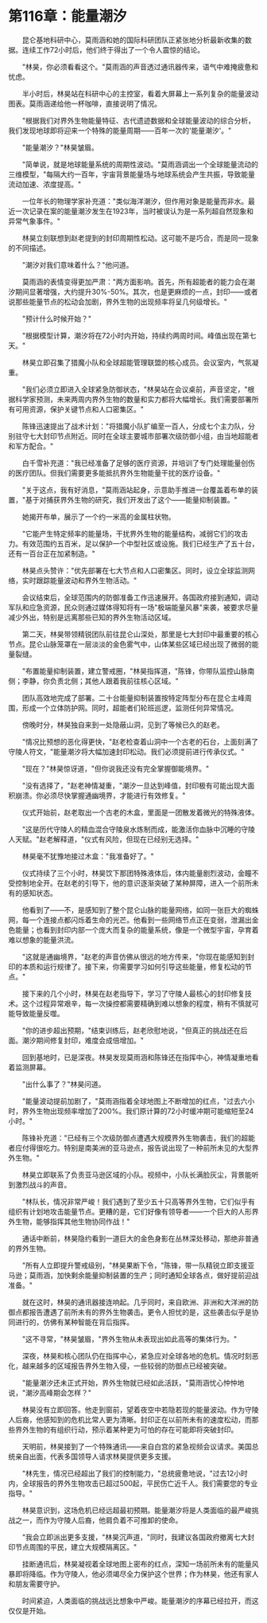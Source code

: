 # 第116章：能量潮汐

　　昆仑基地科研中心，莫雨涵和她的国际科研团队正紧张地分析最新收集的数据。连续工作72小时后，他们终于得出了一个令人震惊的结论。

　　"林昊，你必须看看这个。"莫雨涵的声音透过通讯器传来，语气中难掩疲惫和忧虑。

　　半小时后，林昊站在科研中心的主控室，看着大屏幕上一系列复杂的能量波动图表。莫雨涵递给他一杯咖啡，直接说明了情况。

　　"根据我们对界外生物能量特征、古代遗迹数据和全球能量波动的综合分析，我们发现地球即将迎来一个特殊的能量周期——百年一次的'能量潮汐'。"

　　"能量潮汐？"林昊皱眉。

　　"简单说，就是地球能量系统的周期性波动。"莫雨涵调出一个全球能量流动的三维模型，"每隔大约一百年，宇宙背景能量场与地球系统会产生共振，导致能量流动加速、浓度提高。"

　　一位年长的物理学家补充道："类似海洋潮汐，但作用对象是能量而非水。最近一次记录在案的能量潮汐发生在1923年，当时被误认为是一系列超自然现象和异常气象事件。"

　　林昊立刻联想到赵老提到的封印周期性松动。这可能不是巧合，而是同一现象的不同描述。

　　"潮汐对我们意味着什么？"他问道。

　　莫雨涵的表情变得更加严肃："两方面影响。首先，所有超能者的能力会在潮汐期间显著增强，大约提升30%-50%。其次，也是更麻烦的一点，封印——或者说那些能量节点的松动会加剧，界外生物的出现频率将呈几何级增长。"

　　"预计什么时候开始？"

　　"根据模型计算，潮汐将在72小时内开始，持续约两周时间。峰值出现在第七天。"

　　林昊立即召集了猎魔小队和全球超能管理联盟的核心成员。会议室内，气氛凝重。

　　"我们必须立即进入全球紧急防御状态，"林昊站在会议桌前，声音坚定，"根据科学家预测，未来两周内界外生物的数量和实力都将大幅增长。我们需要部署所有可用资源，保护关键节点和人口密集区。"

　　陈锋迅速提出了战术计划："将猎魔小队扩编至一百人，分成七个主力队，分别驻守七大封印节点附近。同时在全球主要城市部署次级防御小组，由当地超能者和军方配合。"

　　白千雪补充道："我已经准备了足够的医疗资源，并培训了专门处理能量创伤的医疗团队。但我们需要更多能抵抗界外生物能量干扰的医疗设备。"

　　"关于这点，我有好消息，"莫雨涵站起身，示意助手推进一台覆盖着布单的装置，"基于对捕获界外生物的研究，我们开发出了这个——能量抑制装置。"

　　她揭开布单，展示了一个约一米高的金属柱状物。

　　"它能产生特定频率的能量场，干扰界外生物的能量结构，减弱它们的攻击力。有效范围约五百米，足以保护一个中型社区或设施。我们已经生产了五十台，还有一百台正在加紧制造。"

　　林昊点头赞许："优先部署在七大节点和人口密集区。同时，设立全球监测网络，实时跟踪能量波动和界外生物活动。"

　　会议结束后，全球范围内的防御准备工作迅速展开。各国政府接到通知，调动军队和应急资源，民众则通过媒体得知将有一场"极端能量风暴"来袭，被要求尽量减少外出，特别是远离那些已知的界外生物活动区域。

　　第二天，林昊带领精锐团队前往昆仑山深处，那里是七大封印中最重要的核心节点。昆仑山脉笼罩在一层淡淡的金色雾气中，山体某些区域已经出现了微弱的能量裂缝。

　　"布置能量抑制装置，建立警戒圈，"林昊指挥道，"陈锋，你带队监控山脉南侧；李静，你负责北侧；其他人跟着我前往核心区域。"

　　团队高效地完成了部署。二十台能量抑制装置按特定阵型分布在昆仑主峰周围，形成一个立体防护网。同时，超能者们轮班巡逻，监测任何异常情况。

　　傍晚时分，林昊独自来到一处隐蔽山洞，见到了等候已久的赵老。

　　"情况比预想的恶化得更快，"赵老检查着山洞中一个古老的石台，上面刻满了守陵人符文，"能量潮汐将大幅加速封印松动。我们必须提前进行传承仪式。"

　　"现在？"林昊惊讶道，"但你说我还没有完全掌握御能境界。"

　　"没有选择了，"赵老神情凝重，"潮汐一旦达到峰值，封印极有可能出现大面积崩溃。你必须尽快掌握通幽境界，才能进行有效修复。"

　　仪式开始前，赵老取出一个古老的木盒，里面是一团散发着微光的特殊液体。

　　"这是历代守陵人的精血混合守陵泉水炼制而成，能激活你血脉中沉睡的守陵人天赋。"赵老解释道，"仪式有风险，但现在已经别无选择。"

　　林昊毫不犹豫地接过木盒："我准备好了。"

　　仪式持续了三个小时，林昊饮下那团特殊液体后，体内能量剧烈波动，金瞳不受控制地全开。在赵老的引导下，他的意识逐渐突破了某种屏障，进入一个前所未有的感知状态。

　　他看到了——不，是感知到了整个昆仑山脉的能量网络，如同一张巨大的蜘蛛网，每一个连接点都闪烁着生命的光芒。他看到一些网络节点正在变弱，泄漏出金色能量；也看到封印内部一个庞大而复杂的能量系统，像是一个微型宇宙，孕育着难以想象的能量洪流。

　　"这就是通幽境界，"赵老的声音仿佛从很远的地方传来，"你现在能感知到封印的本质和运行规律了。接下来，你需要学习如何引导这些能量，修复松动的节点。"

　　接下来的几个小时，林昊在赵老指导下，学习了守陵人最核心的封印修复技术。这个过程异常艰辛，每一次操控都需要精确到难以想象的程度，稍有不慎就可能导致能量反噬。

　　"你的进步超出预期，"结束训练后，赵老欣慰地说，"但真正的挑战还在后面。潮汐期间修复封印，难度会成倍增加。"

　　回到基地时，已是深夜。林昊发现莫雨涵和陈锋还在指挥中心，神情凝重地看着监测屏幕。

　　"出什么事了？"林昊问道。

　　"能量波动提前加剧了，"莫雨涵指着全球地图上不断增加的红点，"过去六小时，界外生物出现频率增加了200%。我们原计算的72小时缓冲期可能缩短至24小时。"

　　陈锋补充道："已经有三个次级防御点遭遇大规模界外生物袭击，我们的超能者应付得很吃力。特别是南美洲的亚马逊点，报告说出现了一种前所未见的大型界外生物。"

　　林昊立即联系了负责亚马逊区域的小队。视频中，小队长满脸灰尘，背景能听到激烈战斗的声音。

　　"林队长，情况非常严峻！我们遇到了至少五十只高等界外生物，它们似乎有组织有计划地攻击能量节点。更糟的是，它们好像有领导者——一个巨大的人形界外生物，能够指挥其他生物协同作战！"

　　通话中断前，林昊隐约看到一道巨大的金色身影在丛林深处移动，那绝非普通的界外生物。

　　"所有人立即提升警戒级别，"林昊果断下令，"陈锋，带一队精锐立即支援亚马逊；莫雨涵，加快剩余能量抑制装置的生产；同时通知全球各点，做好提前迎战准备。"

　　就在这时，林昊的通讯器接连响起。几乎同时，来自欧洲、非洲和大洋洲的防御点都报告遭遇了前所未有的界外生物袭击。更令人担忧的是，这些袭击似乎是协同进行的，仿佛有某种智能在背后指挥。

　　"这不寻常，"林昊皱眉，"界外生物从未表现出如此高等的集体行为。"

　　深夜，林昊和核心团队仍在指挥中心，紧急应对全球各地的危机。情况时刻恶化，越来越多的区域报告界外生物入侵，一些较弱的防御点已经被突破。

　　"能量潮汐还未正式开始，界外生物就已经如此活跃，"莫雨涵忧心忡忡地说，"潮汐高峰期会怎样？"

　　林昊没有立即回答。他走到窗前，望着夜空中若隐若现的能量波动。作为守陵人后裔，他感知到的危机比常人更为清晰。封印正在以前所未有的速度松动，而那些界外生物的有组织行动，预示着某种更为可怕的存在可能即将突破封印。

　　天明前，林昊接到了一个特殊通讯——来自白宫的紧急视频会议请求。美国总统亲自出面，代表多国领导人请求林昊提供更多支援。

　　"林先生，情况已经超出了我们的控制能力，"总统疲惫地说，"过去12小时内，全球报告的界外生物攻击已超过500起，平民伤亡近千人。我们需要您的专业指导。"

　　林昊意识到，这场危机已经远超最初预期。能量潮汐将是人类面临的最严峻挑战之一，而作为守陵人后裔，他肩负着不可推卸的使命。

　　"我会立即派出更多支援，"林昊沉声道，"同时，我建议各国政府撤离七大封印节点周围的平民，建立大规模隔离区。"

　　挂断通讯后，林昊凝视着全球地图上密布的红点，深知一场前所未有的能量风暴即将降临。作为守陵人，他必须竭尽全力保护这个世界；作为林昊，他还有家人和朋友需要守护。

　　时间紧迫，人类面临的挑战远比想象中严峻。能量潮汐的序幕已经拉开，而这仅仅是开始。 